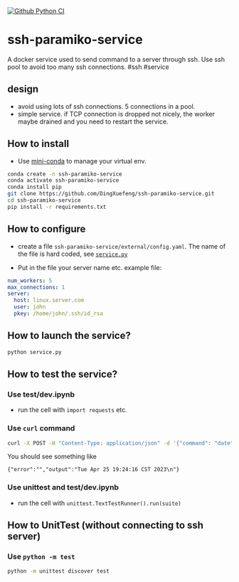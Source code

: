[![Github Python CI](https://github.com/DingXuefeng/ssh-paramiko-service/actions/workflows/ci.yml/badge.svg?branch=main)](https://github.com/DingXuefeng/ssh-paramiko-service/actions/workflows/ci.yml)

# ssh-paramiko-service
A docker service used to send command to a server through ssh. Use ssh pool to avoid too many ssh connections. #ssh #service

## design
- avoid using lots of ssh connections. 5 connections in a pool.
- simple service. if TCP connection is dropped not nicely, the worker maybe drained and you need to restart the service.

## How to install
- Use [mini-conda](https://docs.conda.io/en/latest/miniconda.html) to manage your virtual env.
```bash
conda create -n ssh-paramiko-service
conda activate ssh-paramiko-service
conda install pip
git clone https://github.com/DingXuefeng/ssh-paramiko-service.git
cd ssh-paramiko-service
pip install -r requirements.txt
```

## How to configure
- create a file `ssh-paramiko-service/external/config.yaml`. The name of the file is hard coded, see [`service.py`](service.py)

- Put in the file your server name etc. example file:
```yaml
num_workers: 5
max_connections: 1
server:
  host: linux.server.com
  user: john
  pkey: /home/john/.ssh/id_rsa
```

## How to launch the service?
```bash
python service.py
```

## How to test the service?
### Use test/dev.ipynb
- run the cell with `import requests` etc.
### Use `curl` command
```bash
curl -X POST -H "Content-Type: application/json" -d '{"command": "date"}' http://localhost:5000/submit
```
You should see something like
```
{"error":"","output":"Tue Apr 25 19:24:16 CST 2023\n"}
```
### Use unittest and test/dev.ipynb
- run the cell with `unittest.TextTestRunner().run(suite)`

## How to UnitTest (without connecting to ssh server)
### Use `python -m test`
```bash
python -m unittest discover test
```
